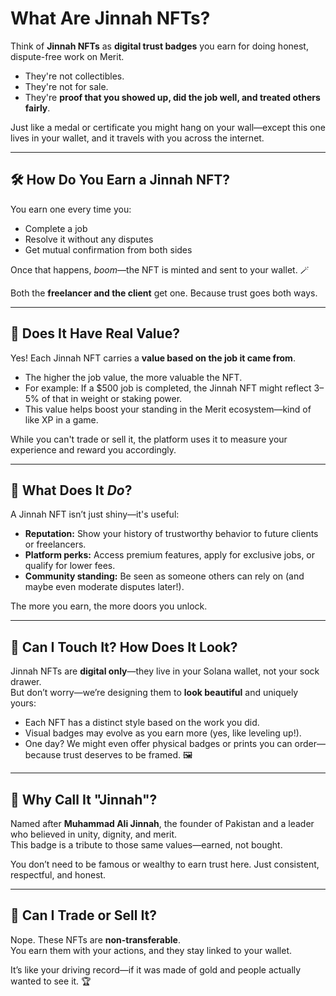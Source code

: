 # What Are Jinnah NFTs?

Think of **Jinnah NFTs** as **digital trust badges** you earn for doing honest, dispute-free work on Merit.

- They're not collectibles.
- They're not for sale.
- They're **proof that you showed up, did the job well, and treated others fairly**.

Just like a medal or certificate you might hang on your wall—except this one lives in your wallet, and it travels with you across the internet.

---

## 🛠️ How Do You Earn a Jinnah NFT?

You earn one every time you:

- Complete a job  
- Resolve it without any disputes  
- Get mutual confirmation from both sides  

Once that happens, *boom*—the NFT is minted and sent to your wallet. 🪄

Both the **freelancer and the client** get one. Because trust goes both ways.

---

## 💸 Does It Have Real Value?

Yes! Each Jinnah NFT carries a **value based on the job it came from**.

- The higher the job value, the more valuable the NFT.  
- For example: If a $500 job is completed, the Jinnah NFT might reflect 3–5% of that in weight or staking power.  
- This value helps boost your standing in the Merit ecosystem—kind of like XP in a game.

While you can't trade or sell it, the platform uses it to measure your experience and reward you accordingly.

---

## 📌 What Does It *Do*?

A Jinnah NFT isn’t just shiny—it's useful:

- **Reputation:** Show your history of trustworthy behavior to future clients or freelancers.  
- **Platform perks:** Access premium features, apply for exclusive jobs, or qualify for lower fees.  
- **Community standing:** Be seen as someone others can rely on (and maybe even moderate disputes later!).  

The more you earn, the more doors you unlock.

---

## 🤔 Can I Touch It? How Does It Look?

Jinnah NFTs are **digital only**—they live in your Solana wallet, not your sock drawer.  
But don’t worry—we’re designing them to **look beautiful** and uniquely yours:

- Each NFT has a distinct style based on the work you did.  
- Visual badges may evolve as you earn more (yes, like leveling up!).  
- One day? We might even offer physical badges or prints you can order—because trust deserves to be framed. 🖼️

---

## 🧭 Why Call It "Jinnah"?

Named after **Muhammad Ali Jinnah**, the founder of Pakistan and a leader who believed in unity, dignity, and merit.  
This badge is a tribute to those same values—earned, not bought.

You don’t need to be famous or wealthy to earn trust here. Just consistent, respectful, and honest.

---

## 🚫 Can I Trade or Sell It?

Nope. These NFTs are **non-transferable**.  
You earn them with your actions, and they stay linked to your wallet.

It’s like your driving record—if it was made of gold and people actually wanted to see it. 🏆
